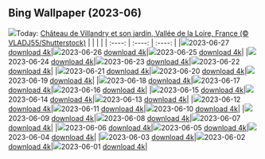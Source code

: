 ## Bing Wallpaper (2023-06)
![](https://global.bing.com/th?id=OHR.VillandryGarden_FR-CA3272324891_UHD.jpg&w=1000)Today: [Château de Villandry et son jardin, Vallée de la Loire, France (© VLADJ55/Shutterstock)](https://global.bing.com/th?id=OHR.VillandryGarden_FR-CA3272324891_UHD.jpg)
|      |      |      |
| :----: | :----: | :----: |
|![](https://global.bing.com/th?id=OHR.VillandryGarden_FR-CA3272324891_UHD.jpg&pid=hp&w=384&h=216&rs=1&c=4)2023-06-27 [download 4k](https://global.bing.com/th?id=OHR.VillandryGarden_FR-CA3272324891_UHD.jpg)|![](https://global.bing.com/th?id=OHR.PetraTreasury_FR-CA3595661447_UHD.jpg&pid=hp&w=384&h=216&rs=1&c=4)2023-06-26 [download 4k](https://global.bing.com/th?id=OHR.PetraTreasury_FR-CA3595661447_UHD.jpg)|![](https://global.bing.com/th?id=OHR.NhaTrang_FR-CA3860195638_UHD.jpg&pid=hp&w=384&h=216&rs=1&c=4)2023-06-25 [download 4k](https://global.bing.com/th?id=OHR.NhaTrang_FR-CA3860195638_UHD.jpg)|
|![](https://global.bing.com/th?id=OHR.PollinatorMonarch_FR-CA5375193913_UHD.jpg&pid=hp&w=384&h=216&rs=1&c=4)2023-06-24 [download 4k](https://global.bing.com/th?id=OHR.PollinatorMonarch_FR-CA5375193913_UHD.jpg)|![](https://global.bing.com/th?id=OHR.PeruAmazon_FR-CA9068597794_UHD.jpg&pid=hp&w=384&h=216&rs=1&c=4)2023-06-23 [download 4k](https://global.bing.com/th?id=OHR.PeruAmazon_FR-CA9068597794_UHD.jpg)|![](https://global.bing.com/th?id=OHR.NationalIndigenousPeoplesDay_FR-CA5400491267_UHD.jpg&pid=hp&w=384&h=216&rs=1&c=4)2023-06-22 [download 4k](https://global.bing.com/th?id=OHR.NationalIndigenousPeoplesDay_FR-CA5400491267_UHD.jpg)|
|![](https://global.bing.com/th?id=OHR.EagleTree_FR-CA8848032641_UHD.jpg&pid=hp&w=384&h=216&rs=1&c=4)2023-06-21 [download 4k](https://global.bing.com/th?id=OHR.EagleTree_FR-CA8848032641_UHD.jpg)|![](https://global.bing.com/th?id=OHR.Fawn_FR-CA0574629540_UHD.jpg&pid=hp&w=384&h=216&rs=1&c=4)2023-06-20 [download 4k](https://global.bing.com/th?id=OHR.Fawn_FR-CA0574629540_UHD.jpg)|![](https://global.bing.com/th?id=OHR.TernFather_FR-CA2330968552_UHD.jpg&pid=hp&w=384&h=216&rs=1&c=4)2023-06-19 [download 4k](https://global.bing.com/th?id=OHR.TernFather_FR-CA2330968552_UHD.jpg)|
|![](https://global.bing.com/th?id=OHR.SurfSanDiego_FR-CA2625133187_UHD.jpg&pid=hp&w=384&h=216&rs=1&c=4)2023-06-18 [download 4k](https://global.bing.com/th?id=OHR.SurfSanDiego_FR-CA2625133187_UHD.jpg)|![](https://global.bing.com/th?id=OHR.HawksbillTurtle_FR-CA3211752482_UHD.jpg&pid=hp&w=384&h=216&rs=1&c=4)2023-06-17 [download 4k](https://global.bing.com/th?id=OHR.HawksbillTurtle_FR-CA3211752482_UHD.jpg)|![](https://global.bing.com/th?id=OHR.SmokyFireflies_FR-CA5093293666_UHD.jpg&pid=hp&w=384&h=216&rs=1&c=4)2023-06-16 [download 4k](https://global.bing.com/th?id=OHR.SmokyFireflies_FR-CA5093293666_UHD.jpg)|
|![](https://global.bing.com/th?id=OHR.WaterfallsSunwaptaValley_FR-CA8422525009_UHD.jpg&pid=hp&w=384&h=216&rs=1&c=4)2023-06-15 [download 4k](https://global.bing.com/th?id=OHR.WaterfallsSunwaptaValley_FR-CA8422525009_UHD.jpg)|![](https://global.bing.com/th?id=OHR.OkefenokeeSwamp_FR-CA4746755467_UHD.jpg&pid=hp&w=384&h=216&rs=1&c=4)2023-06-14 [download 4k](https://global.bing.com/th?id=OHR.OkefenokeeSwamp_FR-CA4746755467_UHD.jpg)|![](https://global.bing.com/th?id=OHR.BigBendAnniv_FR-CA4533982220_UHD.jpg&pid=hp&w=384&h=216&rs=1&c=4)2023-06-13 [download 4k](https://global.bing.com/th?id=OHR.BigBendAnniv_FR-CA4533982220_UHD.jpg)|
|![](https://global.bing.com/th?id=OHR.GoliathHeron_FR-CA8686865311_UHD.jpg&pid=hp&w=384&h=216&rs=1&c=4)2023-06-12 [download 4k](https://global.bing.com/th?id=OHR.GoliathHeron_FR-CA8686865311_UHD.jpg)|![](https://global.bing.com/th?id=OHR.PortugalDay_FR-CA3068923406_UHD.jpg&pid=hp&w=384&h=216&rs=1&c=4)2023-06-11 [download 4k](https://global.bing.com/th?id=OHR.PortugalDay_FR-CA3068923406_UHD.jpg)|![](https://global.bing.com/th?id=OHR.BalloonsTurkey_FR-CA2795693191_UHD.jpg&pid=hp&w=384&h=216&rs=1&c=4)2023-06-10 [download 4k](https://global.bing.com/th?id=OHR.BalloonsTurkey_FR-CA2795693191_UHD.jpg)|
|![](https://global.bing.com/th?id=OHR.PlayfulHumpback_FR-CA2447950069_UHD.jpg&pid=hp&w=384&h=216&rs=1&c=4)2023-06-09 [download 4k](https://global.bing.com/th?id=OHR.PlayfulHumpback_FR-CA2447950069_UHD.jpg)|![](https://global.bing.com/th?id=OHR.ChacoCulture_FR-CA1924685199_UHD.jpg&pid=hp&w=384&h=216&rs=1&c=4)2023-06-08 [download 4k](https://global.bing.com/th?id=OHR.ChacoCulture_FR-CA1924685199_UHD.jpg)|![](https://global.bing.com/th?id=OHR.CliffsEtretat_FR-CA0084475836_UHD.jpg&pid=hp&w=384&h=216&rs=1&c=4)2023-06-07 [download 4k](https://global.bing.com/th?id=OHR.CliffsEtretat_FR-CA0084475836_UHD.jpg)|
|![](https://global.bing.com/th?id=OHR.PlasticParrotfish_FR-CA9854794938_UHD.jpg&pid=hp&w=384&h=216&rs=1&c=4)2023-06-06 [download 4k](https://global.bing.com/th?id=OHR.PlasticParrotfish_FR-CA9854794938_UHD.jpg)|![](https://global.bing.com/th?id=OHR.MauiBeach_FR-CA8314858293_UHD.jpg&pid=hp&w=384&h=216&rs=1&c=4)2023-06-05 [download 4k](https://global.bing.com/th?id=OHR.MauiBeach_FR-CA8314858293_UHD.jpg)|![](https://global.bing.com/th?id=OHR.SouthKaibabTrail_FR-CA7975724655_UHD.jpg&pid=hp&w=384&h=216&rs=1&c=4)2023-06-04 [download 4k](https://global.bing.com/th?id=OHR.SouthKaibabTrail_FR-CA7975724655_UHD.jpg)|
|![](https://global.bing.com/th?id=OHR.GemsbokNamibia_FR-CA2229051304_UHD.jpg&pid=hp&w=384&h=216&rs=1&c=4)2023-06-03 [download 4k](https://global.bing.com/th?id=OHR.GemsbokNamibia_FR-CA2229051304_UHD.jpg)|![](https://global.bing.com/th?id=OHR.ReefAwareness_FR-CA2502267866_UHD.jpg&pid=hp&w=384&h=216&rs=1&c=4)2023-06-02 [download 4k](https://global.bing.com/th?id=OHR.ReefAwareness_FR-CA2502267866_UHD.jpg)|![](https://global.bing.com/th?id=OHR.WorldOtterDay_FR-CA2234387113_UHD.jpg&pid=hp&w=384&h=216&rs=1&c=4)2023-06-01 [download 4k](https://global.bing.com/th?id=OHR.WorldOtterDay_FR-CA2234387113_UHD.jpg)|
